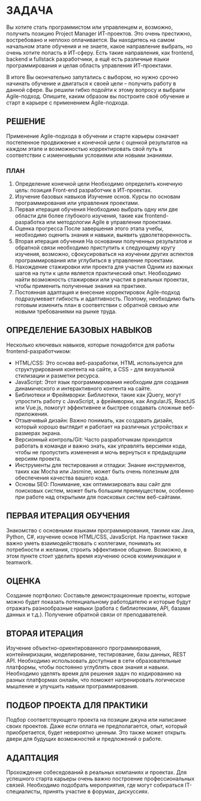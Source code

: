 # ЗАДАЧА

Вы хотите стать программистом или управленцем и, возможно, получить позицию Project Manager ИТ-проектов. Это очень престижно, востребовано и неплохо оплачивается. Вы находитесь на самом начальном этапе обучения и не знаете, какое направление выбрать, но очень хотите попасть в ИТ-сферу. Есть такие направления, как frontend, backend и fullstack разработчики, а ещё есть различные языки программирования и целая область управления ИТ-проектами.

В итоге Вы окончательно запутались с выбором, но нужно срочно начинать обучение и двигаться к своей цели – получить работу в данной сфере. Вы решили гибко подойти к этому вопросу и выбрали Agile-подход. Опишите, каким образом вы построите своё обучение и старт в карьере с применением Agile-подхода.

## РЕШЕНИЕ

Применение Agile-подхода в обучении и старте карьеры означает постепенное продвижение к конечной цели с оценкой результатов на каждом этапе и возможностью корректировать свой путь в соответствии с изменчивыми условиями или новыми знаниями.

### ПЛАН

1. Определение конечной цели
Необходимо определить конечную цель: позиция Front-end разработчик в ИТ-проектах.
2. Изучение базовых навыков
Изучение основ. Курсы по основам программирования или управления проектами.
3. Первая итерация обучения
Необходимо выбрать одну или две области для более глубокого изучения, такие как frontend-разработка или методологии Agile в управлении проектами.
4. Оценка прогресса
После завершения этого этапа учебы, необходимо оценить знания и навыки, выявить удволетворенность.
5. Вторая итерация обучения
На основании полученных результатов и обратной связи необходимо приступить к следующему кругу изучения, возможно, сфокусироваться на изучении других аспектов программирования или углубиться в управление проектами.
6. Нахождение стажировки или проекта для участия
Одним из важных шагов на пути к цели является практический опыт. Необходимо найти возможность стажировки или участия в реальных проектах, чтобы применить полученные знания на практике.
7. Постоянная адаптация и внесение корректировок
Agile-подход подразумевает гибкость и адаптивность. Поэтому, необходимо быть готовым изменить план в соответствии с обратной связью или новыми требованиями на рынке труда.

## ОПРЕДЕЛЕНИЕ БАЗОВЫХ НАВЫКОВ

Несколько ключевых навыков, которые понадобятся для работы frontend-разработчиком:
* HTML/CSS: Это основа веб-разработки, HTML используется для структурирования контента на сайте, а CSS - для визуальной стилизации и разметки ресурса.
* JavaScript: Этот язык программирования необходим для создания динамического и интерактивного контента на сайте.
* Библиотеки и Фреймворки: Библиотеки, такие как jQuery, могут упростить работу с JavaScript, а фреймворки,  как AngularJS, ReactJS или Vue.js, помогут эффективнее и быстрее создавать сложные веб-приложения.
* Отзывчивый дизайн: Важно понимать, как создавать дизайн, который хорошо выглядит и работает на различных устройствах и размерах экрана.
* Версионный контроль/Git: Часто разработчикам приходится работать в команде и важно знать, как управлять версиями кода, чтобы не пропустить изменения и мочь вернуться к предыдущим версиям проекта.
* Инструменты для тестирования и отладки: Знание инструментов, таких как Mocha или Jasmine, может быть очень полезным для обеспечения качества вашего кода.
* Основы SEO: Понимание, как оптимизировать ваш сайт для поисковых систем, может быть большим преимуществом, особенно при работе над открытыми для поисковых систем веб-сайтами.

## ПЕРВАЯ ИТЕРАЦИЯ ОБУЧЕНИЯ

Знакомство с основными языками программирования, такими как Java, Python, C#, изучение основ HTML/CSS, JavaScript. На практике также важно уметь взаимодействовать с коллегами, понимать их потребности и желания, строить эффективное общение. Возможно, в этом пункте стоит уделить время изучению основ коммуникации и teamwork.

## ОЦЕНКА

Создание портфолио: Составьте демонстрационные проекты, которые можно будет показать потенциальному работодателю и которые будут отражать разнообразные навыки (работа с библиотеками, API, базами данных и т.д.). Получение обратной связи от преподавателей.

## ВТОРАЯ ИТЕРАЦИЯ

Изучение объектно-ориентированного программирования, контейниризации, моделирование, тестирование, базы данных, REST API. Необходимо использовать доступные в сети образовательные платформы, чтобы постоянно углублять свои знания и навыки. Необходимо уделять время для решения задач по кодированию на разных платформах онлайн, что поможет натренировать логическое мышление и улучшить навыки программирования.

## ПОДБОР ПРОЕКТА ДЛЯ ПРАКТИКИ

Подбор соответствующего проекта на позиции джуна или написание своих проектов. Даже если оплата не предполагается, опыт, который приобретается, будет невероятно ценным. Это также может открыть двери для будущих возможностей и предложений о работе.

## АДАПТАЦИЯ

Прохождение собеседований в реальных компаниях и проектах. Для успешного старта карьеры очень важно построение профессиональных связей. Необходимо подобрать мероприятия, где могут собираться IT-специалисты, принять участие в форумах, дискуссиях.